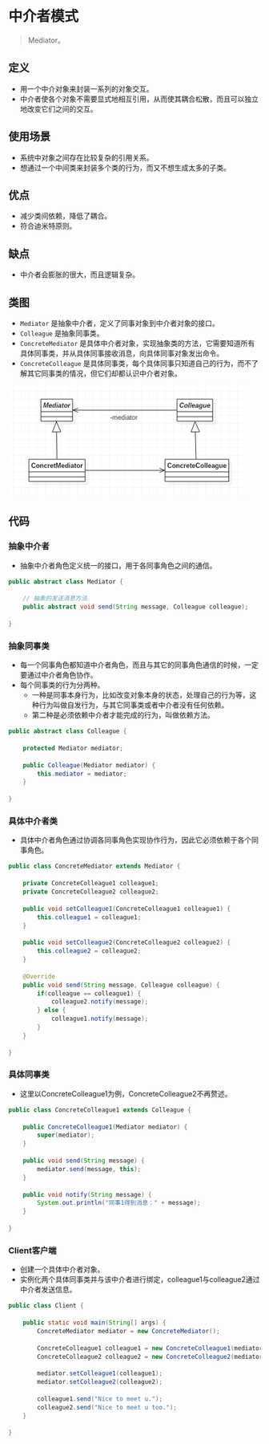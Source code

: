 # 中介者模式

> Mediator。

## 定义

- 用一个中介对象来封装一系列的对象交互。
- 中介者使各个对象不需要显式地相互引用，从而使其耦合松散，而且可以独立地改变它们之间的交互。

## 使用场景

- 系统中对象之间存在比较复杂的引用关系。
- 想通过一个中间类来封装多个类的行为，而又不想生成太多的子类。

## 优点

- 减少类间依赖，降低了耦合。
- 符合迪米特原则。

## 缺点

- 中介者会膨胀的很大，而且逻辑复杂。

## 类图

- `Mediator` 是抽象中介者，定义了同事对象到中介者对象的接口。
- `Colleague` 是抽象同事类。
- `ConcreteMediator` 是具体中介者对象，实现抽象类的方法，它需要知道所有具体同事类，并从具体同事接收消息，向具体同事对象发出命令。
- `ConcreteColleague` 是具体同事类，每个具体同事只知道自己的行为，而不了解其它同事类的情况，但它们却都认识中介者对象。

![1018770-20190601152147644-1307912298](image/1018770-20190601152147644-1307912298.png)

## 代码

### 抽象中介者

- 抽象中介者角色定义统一的接口，用于各同事角色之间的通信。

```java
public abstract class Mediator {

    // 抽象的发送消息方法
    public abstract void send(String message, Colleague colleague);

}
```

### 抽象同事类

- 每一个同事角色都知道中介者角色，而且与其它的同事角色通信的时候，一定要通过中介者角色协作。
- 每个同事类的行为分两种。
  - 一种是同事本身行为，比如改变对象本身的状态，处理自己的行为等，这种行为叫做自发行为，与其它同事类或者中介者没有任何依赖。
  - 第二种是必须依赖中介者才能完成的行为，叫做依赖方法。

```java
public abstract class Colleague {

    protected Mediator mediator;

    public Colleague(Mediator mediator) {
        this.mediator = mediator;
    }

}
```

### 具体中介者类

- 具体中介者角色通过协调各同事角色实现协作行为，因此它必须依赖于各个同事角色。

```java
public class ConcreteMediator extends Mediator {

    private ConcreteColleague1 colleague1;
    private ConcreteColleague2 colleague2;

    public void setColleague1(ConcreteColleague1 colleague1) {
        this.colleague1 = colleague1;
    }

    public void setColleague2(ConcreteColleague2 colleague2) {
        this.colleague2 = colleague2;
    }

    @Override
    public void send(String message, Colleague colleague) {
        if(colleague == colleague1) {
            colleague2.notify(message);
        } else {
            colleague1.notify(message);
        }
    }

}
```

### 具体同事类

- 这里以ConcreteColleague1为例，ConcreteColleague2不再赘述。

```java
public class ConcreteColleague1 extends Colleague {

    public ConcreteColleague1(Mediator mediator) {
        super(mediator);
    }

    public void send(String message) {
        mediator.send(message, this);
    }

    public void notify(String message) {
        System.out.println("同事1得到消息：" + message);
    }

}
```

### Client客户端

- 创建一个具体中介者对象。
- 实例化两个具体同事类并与该中介者进行绑定，colleague1与colleague2通过中介者发送信息。

```java
public class Client {

    public static void main(String[] args) {
        ConcreteMediator mediator = new ConcreteMediator();

        ConcreteColleague1 colleague1 = new ConcreteColleague1(mediator);
        ConcreteColleague2 colleague2 = new ConcreteColleague2(mediator);

        mediator.setColleague1(colleague1);
        mediator.setColleague2(colleague2);

        colleague1.send("Nice to meet u.");
        colleague2.send("Nice to meet u too.");
    }

}
```

